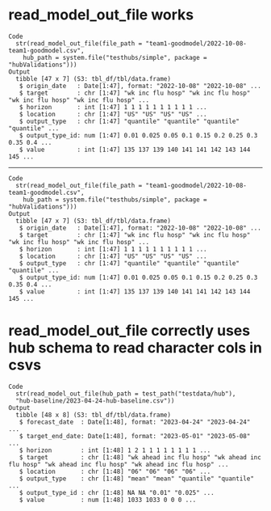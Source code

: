 # read_model_out_file works

    Code
      str(read_model_out_file(file_path = "team1-goodmodel/2022-10-08-team1-goodmodel.csv",
        hub_path = system.file("testhubs/simple", package = "hubValidations")))
    Output
      tibble [47 x 7] (S3: tbl_df/tbl/data.frame)
       $ origin_date   : Date[1:47], format: "2022-10-08" "2022-10-08" ...
       $ target        : chr [1:47] "wk inc flu hosp" "wk inc flu hosp" "wk inc flu hosp" "wk inc flu hosp" ...
       $ horizon       : int [1:47] 1 1 1 1 1 1 1 1 1 1 ...
       $ location      : chr [1:47] "US" "US" "US" "US" ...
       $ output_type   : chr [1:47] "quantile" "quantile" "quantile" "quantile" ...
       $ output_type_id: num [1:47] 0.01 0.025 0.05 0.1 0.15 0.2 0.25 0.3 0.35 0.4 ...
       $ value         : int [1:47] 135 137 139 140 141 141 142 143 144 145 ...

---

    Code
      str(read_model_out_file(file_path = "team1-goodmodel/2022-10-08-team1-goodmodel.csv",
        hub_path = system.file("testhubs/simple", package = "hubValidations")))
    Output
      tibble [47 x 7] (S3: tbl_df/tbl/data.frame)
       $ origin_date   : Date[1:47], format: "2022-10-08" "2022-10-08" ...
       $ target        : chr [1:47] "wk inc flu hosp" "wk inc flu hosp" "wk inc flu hosp" "wk inc flu hosp" ...
       $ horizon       : int [1:47] 1 1 1 1 1 1 1 1 1 1 ...
       $ location      : chr [1:47] "US" "US" "US" "US" ...
       $ output_type   : chr [1:47] "quantile" "quantile" "quantile" "quantile" ...
       $ output_type_id: num [1:47] 0.01 0.025 0.05 0.1 0.15 0.2 0.25 0.3 0.35 0.4 ...
       $ value         : int [1:47] 135 137 139 140 141 141 142 143 144 145 ...

# read_model_out_file correctly uses hub schema to read character cols in csvs

    Code
      str(read_model_out_file(hub_path = test_path("testdata/hub"),
      "hub-baseline/2023-04-24-hub-baseline.csv"))
    Output
      tibble [48 x 8] (S3: tbl_df/tbl/data.frame)
       $ forecast_date  : Date[1:48], format: "2023-04-24" "2023-04-24" ...
       $ target_end_date: Date[1:48], format: "2023-05-01" "2023-05-08" ...
       $ horizon        : int [1:48] 1 2 1 1 1 1 1 1 1 1 ...
       $ target         : chr [1:48] "wk ahead inc flu hosp" "wk ahead inc flu hosp" "wk ahead inc flu hosp" "wk ahead inc flu hosp" ...
       $ location       : chr [1:48] "06" "06" "06" "06" ...
       $ output_type    : chr [1:48] "mean" "mean" "quantile" "quantile" ...
       $ output_type_id : chr [1:48] NA NA "0.01" "0.025" ...
       $ value          : num [1:48] 1033 1033 0 0 0 ...

